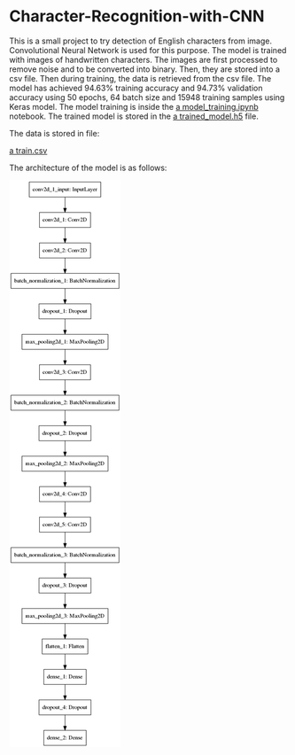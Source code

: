 Character-Recognition-with-CNN
===============================

This is a small project to try detection of English characters from image.
Convolutional Neural Network is used for this purpose. The model is trained with
images of handwritten characters. The images are first processed to remove noise
and to be converted into binary. Then, they are stored into a csv file. Then
during training, the data is retrieved from the csv file. The model has achieved
94.63% training accuracy and 94.73% validation accuracy using 50 epochs, 64
batch size and 15948 training samples using Keras model. The model training is
inside the [a model_training.ipynb](model_training.ipynb) notebook. The trained
model is stored in the [a trained_model.h5](trained_model.h5) file.

The data is stored in file:

[a train.csv](train.csv)

The architecture of the model is as follows:

![alt model](model.png)
